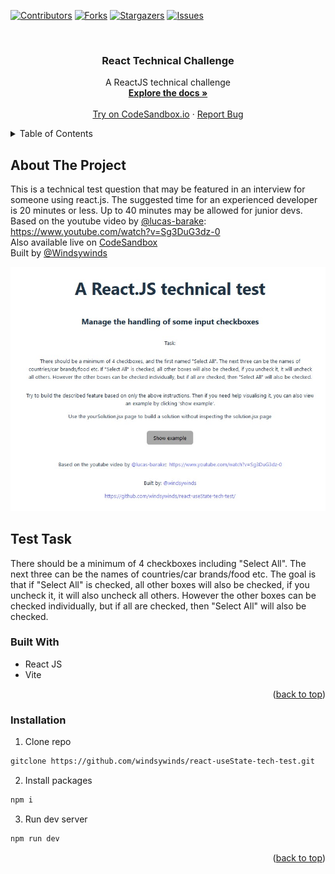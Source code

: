 <a name="readme-top"></a>

[![Contributors][contributors-shield]][contributors-url]
[![Forks][forks-shield]][forks-url]
[![Stargazers][stars-shield]][stars-url]
[![Issues][issues-shield]][issues-url]

<br />
<div align="center">

<h3 align="center">React Technical Challenge</h3>

  <p align="center">
    A ReactJS technical challenge
    <br />
    <a href="https://github.com/windsywinds/react-useState-tech-test/"><strong>Explore the docs »</strong></a>
    <br />
    <br />
    <a href="https://codesandbox.io/p/sandbox/react-usestate-tech-test-hnfymw?file=%2Fsrc%2FyourSolution.js%3A13%2C29">Try on CodeSandbox.io</a>
    ·
    <a href="https://github.com/windsywinds/react-useState-tech-test/issues">Report Bug</a>
    
    
</div>

<!-- TABLE OF CONTENTS -->
<details>
  <summary>Table of Contents</summary>
  <ol>
    <li>
      <a href="#about-the-project">About The Project</a>
      <ul>
        <li><a href="#test-task">Test Task</a></li>
        <li><a href="#built-with">Built With</a></li>
      </ul>
    </li>
    <li>
      <a href="#getting-started">Getting Started</a>
      <ul>
        <li><a href="#installation">Installation</a></li>
      </ul>
    </li>
  </ol>
</details>

<!-- ABOUT THE PROJECT -->

## About The Project

This is a technical test question that may be featured in an interview for someone using react.js. The suggested time for an experienced developer is 20 minutes or less. Up to 40 minutes may be allowed for junior devs.
Based on the youtube video by <a href="https://www.youtube.com/@lucas-barake" target="_blank">@lucas-barake</a>: <a href="https://www.youtube.com/watch?v=Sg3DuG3dz-0" target="_blank">https://www.youtube.com/watch?v=Sg3DuG3dz-0</a><br/>
Also available live on <a href="https://codesandbox.io/p/sandbox/react-usestate-tech-test-hnfymw?file=%2Fsrc%2FyourSolution.js%3A13%2C29">CodeSandbox</a><br/>
Built by <a href="https://github.com/windsywinds" target="_blank">@Windsywinds</a>

![Product Name Screen Shot][product-screenshot]

## Test Task

There should be a minimum of 4 checkboxes including "Select All". 
The next three can be the names of countries/car brands/food etc. 
The goal is that if "Select All" is checked, all other boxes will also be checked, if you uncheck it, it will also uncheck all others.
However the other boxes can be checked individually, but if all are checked, then "Select All" will also be checked.

### Built With

- React JS
- Vite

<p align="right">(<a href="#readme-top">back to top</a>)</p>

### Installation

1. Clone repo

```sh
gitclone https://github.com/windsywinds/react-useState-tech-test.git
```

2. Install packages

```sh
npm i
```

3. Run dev server

```sh
npm run dev
```

<p align="right">(<a href="#readme-top">back to top</a>)</p>

<!-- MARKDOWN LINKS & IMAGES -->
<!-- https://www.markdownguide.org/basic-syntax/#reference-style-links -->
[product-screenshot]: https://github.com/windsywinds/react-useState-tech-test/blob/main/src/assets/screenshot.jpg
[vite-url]: https://vitejs.dev/
[contributors-shield]: https://img.shields.io/github/contributors/windsywinds/react-useState-tech-test.svg?style=for-the-badge
[contributors-url]: https://github.com/windsywinds/react-useState-tech-test/graphs/contributors
[forks-shield]: https://img.shields.io/github/forks/windsywinds/react-useState-tech-test.svg?style=for-the-badge
[forks-url]: https://github.com/windsywinds/react-useState-tech-test/network/members
[stars-shield]: https://img.shields.io/github/stars/windsywinds/react-useState-tech-test.svg?style=for-the-badge
[stars-url]: https://github.com/windsywinds/react-useState-tech-test/stargazers
[issues-shield]: https://img.shields.io/github/issues/windsywinds/react-useState-tech-test.svg?style=for-the-badge
[issues-url]: https://github.com/windsywinds/react-useState-tech-test/issues
[license-shield]: https://img.shields.io/github/license/windsywinds/react-useState-tech-test.svg?style=for-the-badge
[license-url]: https://github.com/windsywinds/react-useState-tech-test/blob/master/LICENSE.txt
[linkedin-shield]: https://img.shields.io/badge/-LinkedIn-black.svg?style=for-the-badge&logo=linkedin&colorB=555
[linkedin-url]: https://www.linkedin.com/in/windsor-sam/
[Next.js]: https://img.shields.io/badge/next.js-000000?style=for-the-badge&logo=nextdotjs&logoColor=white
[Next-url]: https://nextjs.org/
[React.js]: https://img.shields.io/badge/React-20232A?style=for-the-badge&logo=react&logoColor=61DAFB
[React-url]: https://reactjs.org/
[Tailwindcss-url]: https://tailwindcss.com
[Vue.js]: https://img.shields.io/badge/Vue.js-35495E?style=for-the-badge&logo=vuedotjs&logoColor=4FC08D
[Vue-url]: https://vuejs.org/
[Angular.io]: https://img.shields.io/badge/Angular-DD0031?style=for-the-badge&logo=angular&logoColor=white
[Angular-url]: https://angular.io/
[Svelte.dev]: https://img.shields.io/badge/Svelte-4A4A55?style=for-the-badge&logo=svelte&logoColor=FF3E00
[Svelte-url]: https://svelte.dev/
[Laravel.com]: https://img.shields.io/badge/Laravel-FF2D20?style=for-the-badge&logo=laravel&logoColor=white
[Laravel-url]: https://laravel.com
[Bootstrap.com]: https://img.shields.io/badge/Bootstrap-563D7C?style=for-the-badge&logo=bootstrap&logoColor=white
[Bootstrap-url]: https://getbootstrap.com
[JQuery.com]: https://img.shields.io/badge/jQuery-0769AD?style=for-the-badge&logo=jquery&logoColor=white
[JQuery-url]: https://jquery.com
